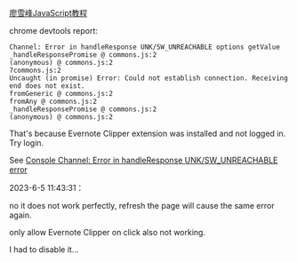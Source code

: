 [廖雪峰JavaScript教程](https://www.liaoxuefeng.com/wiki/1022910821149312)

chrome devtools report:

```
Channel: Error in handleResponse UNK/SW_UNREACHABLE options getValue
_handleResponsePromise @ commons.js:2
(anonymous) @ commons.js:2
7commons.js:2 
Uncaught (in promise) Error: Could not establish connection. Receiving end does not exist.
fromGeneric @ commons.js:2
fromAny @ commons.js:2
_handleResponsePromise @ commons.js:2
(anonymous) @ commons.js:2
```

That's because Evernote Clipper extension was installed and not logged in. Try login.

See [Console Channel: Error in handleResponse UNK/SW_UNREACHABLE error](https://discussion.evernote.com/forums/topic/145285-console-channel-error-in-handleresponse-unksw_unreachable-error/)

2023-6-5 11:43:31：

no it does not work perfectly, refresh the page will cause the same error again.

only allow Evernote Clipper on click also not working.

I had to disable it...


